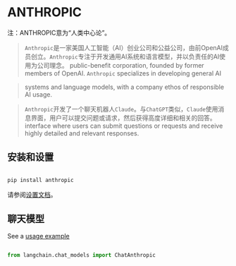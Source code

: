 # ANTHROPIC

注：ANTHROPIC意为“人类中心论”。


> `Anthropic`是一家美国人工智能（AI）创业公司和公益公司，由前OpenAI成员创立。`Anthropic`专注于开发通用AI系统和语言模型，并以负责任的AI使用为公司理念。
> public-benefit corporation, founded by former members of OpenAI. `Anthropic` specializes in developing general AI 

> systems and language models, with a company ethos of responsible AI usage.

> `Anthropic`开发了一个聊天机器人`Claude`。与`ChatGPT`类似，`Claude`使用消息界面，用户可以提交问题或请求，然后获得高度详细和相关的回答。
> interface where users can submit questions or requests and receive highly detailed and relevant responses.

 

## 安装和设置




```bash

pip install anthropic

```



请参阅[设置文档](https://console.anthropic.com/docs/access)。






## 聊天模型


See a [usage example](../modules/models/chat/integrations/anthropic.ipynb)



```python

from langchain.chat_models import ChatAnthropic

```


